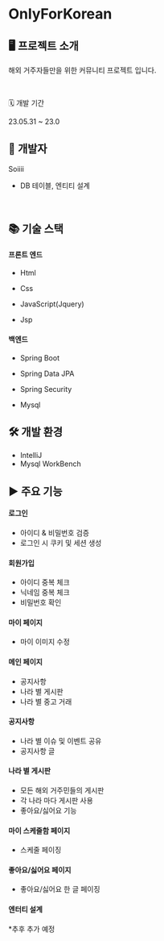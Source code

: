 # OnlyForKorean

## 🖥 프로젝트 소개
해외 거주자들만을 위한 커뮤니티 프로젝트 입니다.

<br/>

🗓 개발 기간

23.05.31 ~ 23.0

## 👩 개발자

Soiiii
+ DB 테이블, 엔티티 설계

<br/>

## 📚 기술 스택

#### 프론트 엔드
+ Html

+ Css

+ JavaScript(Jquery)

+ Jsp

#### 백엔드
+ Spring Boot

+ Spring Data JPA

+ Spring Security

+ Mysql 

## 🛠 개발 환경

+ IntelliJ
+ Mysql WorkBench

## ▶ 주요 기능


#### 로그인
- 아이디 & 비밀번호 검증
- 로그인 시 쿠키 및 세션 생성

#### 회원가입
- 아이디 중복 체크
- 닉네임 중복 체크
- 비밀번호 확인

#### 마이 페이지
- 마이 이미지 수정

#### 메인 페이지
- 공지사항
- 나라 별 게시판
- 나라 별 중고 거래

#### 공지사항
- 나라 별 이슈 및 이벤트 공유
- 공지사항 글

#### 나라 별 게시판
- 모든 해외 거주민들의 게시판
- 각 나라 마다 게시판 사용
- 좋아요/싫어요 기능


#### 마이 스케줄함 페이지
- 스케줄 페이징

#### 좋아요/싫어요 페이지
- 좋아요/싫어요 한 글 페이징


#### 엔터티 설계
*추후 추가 예정

<br/>